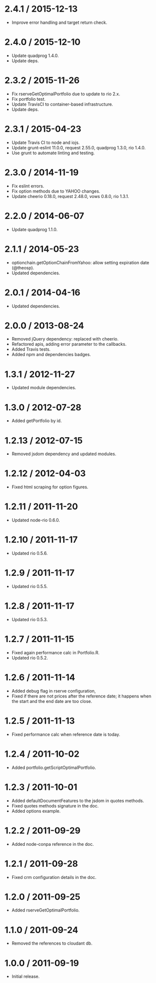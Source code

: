 2.4.1 / 2015-12-13
==================

* Improve error handling and target return check.

2.4.0 / 2015-12-10
==================

* Update quadprog 1.4.0.
* Update deps.

2.3.2 / 2015-11-26
==================

* Fix rserveGetOptimalPortfolio due to update to rio 2.x.
* Fix portfolio test.
* Update TravisCI to container-based infrastructure.
* Update deps.

2.3.1 / 2015-04-23
==================

* Update Travis CI to node and iojs.
* Update grunt-eslint 11.0.0, request 2.55.0, quadprog 1.3.0, rio 1.4.0.
* Use grunt to automate linting and testing.

2.3.0 / 2014-11-19
==================

* Fix eslint errors.
* Fix option methods due to YAHOO changes.
* Update cheerio 0.18.0, request 2.48.0, vows 0.8.0, rio 1.3.1.

2.2.0 / 2014-06-07
==================

* Update quadprog 1.1.0.

2.1.1 / 2014-05-23
==================

* optionchain.getOptionChainFromYahoo: allow setting expiration date (@theosp).
* Updated dependencies.

2.0.1 / 2014-04-16
==================

* Updated dependencies.

2.0.0 / 2013-08-24
==================

* Removed jQuery dependency: replaced with cheerio.
* Refactored apis, adding error parameter to the callbacks.
* Added Travis tests.
* Added npm and dependencies badges.

1.3.1 / 2012-11-27
==================

* Updated module dependencies.

1.3.0 / 2012-07-28
==================

* Added getPortfolio by id.

1.2.13 / 2012-07-15
===================

* Removed jsdom dependency and updated modules.

1.2.12 / 2012-04-03
===================

* Fixed html scraping for option figures.

1.2.11 / 2011-11-20
===================

* Updated node-rio 0.6.0.

1.2.10 / 2011-11-17
===================

* Updated rio 0.5.6.

1.2.9 / 2011-11-17
==================

* Updated rio 0.5.5.

1.2.8 / 2011-11-17
==================

* Updated rio 0.5.3.

1.2.7 / 2011-11-15
==================

* Fixed again performance calc in Portfolio.R.
* Updated rio 0.5.2.

1.2.6 / 2011-11-14
==================

* Added debug flag in rserve configuration,
* Fixed if there are not prices after the reference date; it happens when the
start and the end date are too close.

1.2.5 / 2011-11-13
==================

* Fixed performance calc when reference date is today.

1.2.4 / 2011-10-02
==================

* Added portfolio.getScriptOptimalPortfolio.

1.2.3 / 2011-10-01
==================

* Added defaultDocumentFeatures to the jsdom in quotes methods.
* Fixed quotes methods signature in the doc.
* Added options example.

1.2.2 / 2011-09-29
==================

* Added node-conpa reference in the doc.

1.2.1 / 2011-09-28
==================

* Fixed crm configuration details in the doc.

1.2.0 / 2011-09-25
==================

* Added rserveGetOptimalPortfolio.

1.1.0 / 2011-09-24
==================

* Removed the references to cloudant db.

1.0.0 / 2011-09-19
==================

* Initial release.

